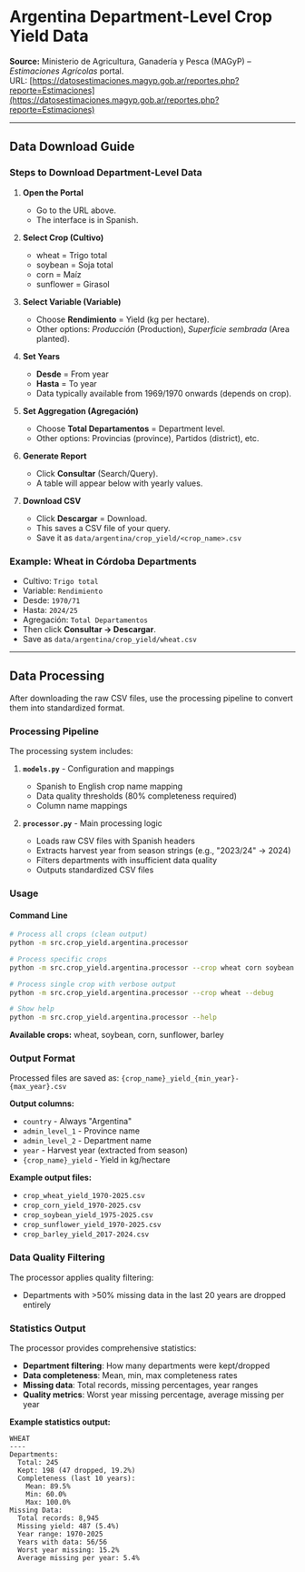 # Argentina Department-Level Crop Yield Data

**Source:** Ministerio de Agricultura, Ganadería y Pesca (MAGyP) – *Estimaciones Agrícolas* portal.  
URL: [https://datosestimaciones.magyp.gob.ar/reportes.php?reporte=Estimaciones](https://datosestimaciones.magyp.gob.ar/reportes.php?reporte=Estimaciones)

---

## Data Download Guide

### Steps to Download Department-Level Data

1. **Open the Portal**
   - Go to the URL above.  
   - The interface is in Spanish.

2. **Select Crop (Cultivo)**
   - wheat = Trigo total
   - soybean = Soja total
   - corn = Maíz
   - sunflower = Girasol

3. **Select Variable (Variable)**
   - Choose **Rendimiento** = Yield (kg per hectare).  
   - Other options: *Producción* (Production), *Superficie sembrada* (Area planted).

4. **Set Years**
   - **Desde** = From year  
   - **Hasta** = To year  
   - Data typically available from 1969/1970 onwards (depends on crop).

5. **Set Aggregation (Agregación)**
   - Choose **Total Departamentos** = Department level.  
   - Other options: Provincias (province), Partidos (district), etc.

6. **Generate Report**
   - Click **Consultar** (Search/Query).  
   - A table will appear below with yearly values.

7. **Download CSV**
   - Click **Descargar** = Download.  
   - This saves a CSV file of your query.
   - Save it as `data/argentina/crop_yield/<crop_name>.csv`

### Example: Wheat in Córdoba Departments
- Cultivo: `Trigo total`  
- Variable: `Rendimiento`  
- Desde: `1970/71`  
- Hasta: `2024/25`  
- Agregación: `Total Departamentos`  
- Then click **Consultar → Descargar**.
- Save as `data/argentina/crop_yield/wheat.csv`

---

## Data Processing

After downloading the raw CSV files, use the processing pipeline to convert them into standardized format.

### Processing Pipeline

The processing system includes:

1. **`models.py`** - Configuration and mappings
   - Spanish to English crop name mapping
   - Data quality thresholds (80% completeness required)
   - Column name mappings

2. **`processor.py`** - Main processing logic
   - Loads raw CSV files with Spanish headers
   - Extracts harvest year from season strings (e.g., "2023/24" → 2024)
   - Filters departments with insufficient data quality
   - Outputs standardized CSV files

### Usage

#### Command Line
```bash
# Process all crops (clean output)
python -m src.crop_yield.argentina.processor

# Process specific crops
python -m src.crop_yield.argentina.processor --crop wheat corn soybean

# Process single crop with verbose output
python -m src.crop_yield.argentina.processor --crop wheat --debug

# Show help
python -m src.crop_yield.argentina.processor --help
```

**Available crops:** wheat, soybean, corn, sunflower, barley

### Output Format

Processed files are saved as: `{crop_name}_yield_{min_year}-{max_year}.csv`

**Output columns:**
- `country` - Always "Argentina"
- `admin_level_1` - Province name
- `admin_level_2` - Department name  
- `year` - Harvest year (extracted from season)
- `{crop_name}_yield` - Yield in kg/hectare

**Example output files:**
- `crop_wheat_yield_1970-2025.csv`
- `crop_corn_yield_1970-2025.csv`
- `crop_soybean_yield_1975-2025.csv`
- `crop_sunflower_yield_1970-2025.csv`
- `crop_barley_yield_2017-2024.csv`

### Data Quality Filtering

The processor applies quality filtering:

- Departments with >50% missing data in the last 20 years are dropped entirely

### Statistics Output

The processor provides comprehensive statistics:

- **Department filtering**: How many departments were kept/dropped
- **Data completeness**: Mean, min, max completeness rates
- **Missing data**: Total records, missing percentages, year ranges
- **Quality metrics**: Worst year missing percentage, average missing per year

**Example statistics output:**
```
WHEAT
----
Departments:
  Total: 245
  Kept: 198 (47 dropped, 19.2%)
  Completeness (last 10 years):
    Mean: 89.5%
    Min: 60.0%
    Max: 100.0%
Missing Data:
  Total records: 8,945
  Missing yield: 487 (5.4%)
  Year range: 1970-2025
  Years with data: 56/56
  Worst year missing: 15.2%
  Average missing per year: 5.4%
```